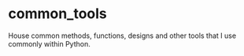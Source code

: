 # common_tools
House common methods, functions, designs and other tools that I use commonly within Python.
